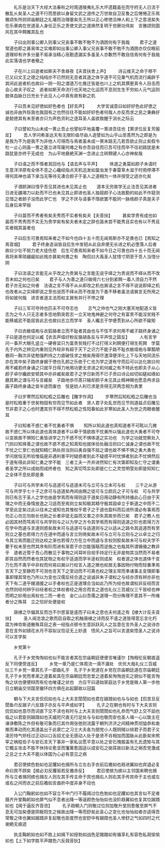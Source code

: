 <!-- { "loadSidebar": true } -->
　　礼乐是治天下大经大法春秋之时周道陵夷礼乐大坏遗籍虽在而守府无人日流于散乱乆矣圣人之道不行而思欲以身留文武之道传之万世故自卫反鲁之后惓惓正乐焉雅颂失所则郊庙朝廷之礼壊而治理塞矣先王所以正心修徳洽神人和上下之意冺矣失在乐章病在世道圣人身任正乐之责使文武之道焕然复明于世厥功伟矣　言雅颂则国风在其中闗雎其乱也

　　子曰出则事公卿入则事父兄丧事不敢不勉不为酒困何有于我哉
　　君子之道常道也即之甚易体之实难即如出事公卿入事父兄丧事不敢不勉不为酒困亦仅仅眼前道理却有许多分量不易承当精心宻勘遗漏实多虽圣人亦歉然不敢自信焉何有于我哉此实落语也学者儆之

　　子在川上曰逝者如斯夫不舍昼夜【夫音扶舍上声】
　　诗云维天之命于穆不已又曰文王之德之纯纯亦不已然则无息者其道之体乎道不可见乗气机而流行阖辟于其间此逝者机也故曰一阴一阳之谓道万化推迁皆是也川上之机其撰更真令人目击而会心故夫子叹之　逝者如斯天命流行也天地之化运而不息则生生不穷如人元气运则肢体血脉日日充长于此见人心中真有故有新之机

　　子曰吾未见好徳如好色者也【好去声】
　　大学言诚意曰如好好色此好徳之诚也非由外铄我也我固有之也然往往不能如好好色者何哉人亦反而求之民之秉彝好是懿徳其有未至者亦只为声色货利之逐耳圣人盖欲致醒于消长之际云

　　子曰譬如为山未成一篑止吾止也譬如平地虽覆一篑进吾往也【篑求位反复芳服反】
　　吾人学问希圣达天有无限阶级尽由人造譬如为山乎山至髙然为之即是为是我为不为是我不为非他人可得而与焉者虽未成一篑末路无几若吾欲止则止矣假令杜一止心则虽一篑之基立进穹窿何难之有亦吾自往而已吾可往而卒不往初路犹是末路犹是亦终于无成也　为山平地悬絶天渊一念进止立转闗键人心亦神矣哉

　　子曰语之而不惰者其回也与【语去声与平声】
　　体道之勇莫如颜子未语时生意洋洋原有全体不息之心纔经指点天机迅发如蛰虫发于春雷草木滋于时雨停滞不得何其神也语下承当无等待无凑合颜子于圣人之道相为一体并授受之迹亦化矣

　　子谓颜渊曰惜乎吾见其进也未见其止也
　　道本无穷故学无止法吾见其进者日进无疆竭力以赴而不已也未见其止即进也圣人独窥颜子心法故勘的如此不作窥测见惜之者颜子没而此学亡也　学之不厌与请事不惰欲罢不能同一脉络颜子真是夫子后身后来罕俪

　　子曰苗而不秀者有矣夫秀而不实者有矣夫【夫音扶】
　　甚矣学贵有成也如苖而不秀秀而不实无为贵学矣有矣夫者未定之辞也苖未尝不能秀且实也有以不秀且实者贼其苖者也

　　子曰后生可畏焉知来者之不如今也四十五十而无闻焉斯亦不足畏也已【焉知之焉音烟】
　　君子终身造诣皆自后生中发轫从此自弃便无长进之机必堕落人后者故曰少壮不努力老大徒伤悲　后生可畏焉知来者不如今日之可畏也四十五十而无闻焉将来卑琐龌龊如此贱亦甚矣何畏之有　陶侃曰大禹圣人犹惜寸阴至于吾人当惜分阴

　　子曰法语之言能无从乎改之为贵巽与之言能无说乎绎之为贵说而不绎从而不改吾末如之何也已矣
　　君子与人为善之道只做得六七分到紧闗一着人须自力不然君子亦无如之何者　法语之言不得不从从即改之机也巽语之言不得不说说即绎之机也改者从之实绎即说之至也说而不绎从而不改是为下愚不移者虽法语巽言无所用之将如彼何哉　进言者道主法而权主巽有并行不悖之理

　　子曰三军可夺帅也匹夫不可夺志也
　　志气之帅也气之刚大塞天地配道义皆志为之今人只无志者多恁地鹘突若志一立天地鬼神避之何夺之有富贵不能淫贫贱不能移威武不能屈皆此志也故曰志立而学半　圣人纔志于学便贯到从心所欲不踰矩

　　子曰衣敝缊袍与衣狐貉者立而不耻者其由也与不忮不求何用不臧子路终身诵之子曰是道也何足以臧【衣去声缊纡粉反貉胡各反与平声忮之跂反】
　　人有言学问一事开大眼孔竖立一硬脊梁只为富贵贫贱打不过打得义利闗便打得生死闗　学莫先于内外之辨见内重则见外轻非有超于天下之识力不能子路不耻衣敝缊袍与箪瓢陋巷同一胸次非徒勉强矜持之力直破忮求之根矣用得尽渣滓便浑化上下与天地同流乐亦在其中矣子路终身据于徳也孔颜之乐依于仁也为学之道有守而后可以达化故曰何用不臧若终身诵之只就平日得力地用功更无求进之机何臧之有不特此也即夫子从心颜子卓尔纔欲安顿其中亦非臧矣故君子之学日新而不已子贡曰诗云如切如磋如琢如磨其斯之谓与可与言臧矣　子路地歩尽髙只输却颜子未见其止精神赐也愿息冉求自画子路终身诵之皆半途而废也　忮是妨人利已求是贪得无厌两念相为表里

　　子曰岁寒然后知松栢之后雕也【雕字作凋】
　　岁寒然后知松栢之后雕也当是时松栢重于世矣物固有穷而见节如此者　贤人君子处乱世而见节则道益贞后雕见节非君子之心也时遭其穷不得不然松栢之性阳春如此岁寒如此圣人为世之肉眼者醒耳

　　子曰知者不惑仁者不忧勇者不惧
　　知所以知此道也真知道者不可眩以几微故不惑仁所以体此道也真体道者不以牵于情欲故不忧勇所以强此道也大勇者不可夺以变故故不惧知仁勇皆进学之力不惑不忧不惧体道之实功也　为学之功就觉察处入门则曰知择善之谓也故不惑不惑之知真知也就体验处融洽则曰仁诚身之谓也故不忧不忧之仁至仁也就知精仁熟处担当则曰勇自强不屈之谓也故不惧不惧之勇大勇也　学问居恒无所验惟临是非遇利害平时疑惑者到此不疑惑平时忧惧者到此不忧惧然后于道有得此非知仁勇之学不能　三者工夫一齐并进然知仁有次第即知及仁守之谓勇者圣学之所以成始而成终者也　知之真切笃实处即是仁仁之灵觉明莹处即是知知仁之全体不息处即是勇

　　子曰可与共学未可与适道可与适道未可与立可与立未可与权
　　三千之从游可与共学乎七十子之彦可与适道矣冉闵由赐之徒可与立颜氏之子可与权　可与共学则已有志于圣人之学也由是学焉而有得则适于道矣日用动静有所持循此心日由于天理之中而无昏惰放逸之习适而至焉则立矣知极其精守极其固卓立于斯道之中而不二学至此定矣过此以往未之或知也其惟权乎君子之于道也盈科而后进所谓必有事焉而勿正心勿忘勿助长也助之长者非徒无益而又害之亦失其故歩而已矣　君子之教人也必因其材而笃焉可与共学则与之以为学之方令其学焉而有得则适道之阶也若得力方在学中而遽与言道则惑矣故未可与适道可与适道则与之以适从之路令其适道而有至则立之基也若得力方在道中而遽与言立则倚矣故未可与立可与立则与之以卓立之归令其立焉而能迁则达权之渐也若得力方在立中而遽与言权则胶矣故未可与权夫学不要于权未至也然其序有阶而进有渐君子亦岂能强聒而逆施之也哉其所谓循循之教非乎　道者近管于吾心而散见于事物之间耳听目视手持足行无非是物其当然而不易者即其自然而然者也其犹物之有权乎适道而学半逹权则成矣　权者道之体也道体千变万化而不离乎中非权而何易曰巽以行权言入道之微也权居无事因物付物而轻重凖焉言天下之至静而不可测也言天下之至动而不可离也权之理主常而凖诸事主变理即事事即理其常也乃所以为变也汉儒反经合道之说诚非朱子谓权之与经亦须有辨亦非也天下有二道乎嫂溺援之以手者权也正是道理合当如此乃所为经也故谓权非反经而言也然则经何辨乎曰经者权之体权者经之用合而言之道也礼仪三百威仪三千皆经也神而明之妙用出焉权也二而一者也　金仁山曰吾儒之道理一而分殊理不患其不一所难者分之殊耳　立之恰好处便是权

　　唐棣之华偏其反而岂不尔思室是逺而子曰未之思也夫何逺之有【棣大计反夫音扶】
　　圣人闻沧浪之歌而启自取之机触唐棣之诗而反不逺之道皆得意忘言化朽腐为神竒斯道散殊耳目之表一经指点顿令生意跃跃风人之旨意在言外圣人之说诗亦意在言外如镜花水月不容拟议恰证无上妙道　悟风人之旨可以言道矣悟圣人之说诗可以言学矣

　　乡党第十

　　孔子于乡党恂恂如也似不能言者其在宗庙朝廷便便言唯谨尔【恂相伦反朝直遥反下同便旁连反】
　　乡党一章乃是仁体周流一滴不漏处　优优大哉礼仪三百威仪三千乡党一章其孔子一部曲礼乎　孔子于乡党道在乡党在宗庙朝廷道在宗庙朝廷孔子于乡党而孝弟之道着矣其在宗庙朝廷而忠爱之道着矣恂恂逊实之貌似不能言恂恂之状也便便辩而有伦也唯谨之状也　方应干曰道始家庭达于乡党是做人第一歩他日立朝庙交邻国至辙环四方俱在此起脚故以冠篇

　　朝与下大夫言侃侃如也与上大夫言誾誾如也君在踧踖如也与与如也【侃苦旦反誾鱼巾反踧子六反踖子亦反与平声或如字】
　　孔子之在朝也有时与下大夫言则侃侃如也意尽而词直下交不渎也有时与上大夫言则誾誾如也礼恭而气舒上交不謟也临之以君臣则踧踖如也天威咫尺直无行足处与与如也敬而安也圣人竭一心以致主在谏诤敷陈之外但有敬可象而已其作用张弛则流露于朝列济济之间精神贯彻恊恭和衷推而凖动而化其道盖出于此衰亡之习士大夫各为朋党小人既阴贼以倾君子而君子又凌厉恃气矫枉过正动以口舌招尤全无感动人处于是贤不肖相加而国脉从此斵矣宋熈寜之祸程伯子与安石言天下事非一家私议愿平意以处之安石愧服盖有孔氏遗矩与其它概主攻击不胜不休持论愈坚而籓篱愈固适以成安石之拗耳故曰新法之祸吾党激成之总之士大夫不能以体国为心必有意见之病

　　君召使摈色勃如也足躩如也揖所与立左右手衣前后襜如也趋进翼如也宾退必复命曰宾不顾矣【摈必刃反躩驱若反襜赤反】
　　君召使摈为摈以主邻国来聘也揖所与立者揖同摈也揖左人则左其手传主命于宾也揖右人则右其手传宾命于主也或左或右之间而衣之前后襜如言曲折中度非身不动也

　　入公门鞠躬如也如不容立不中门行不履阈过位色勃如也足躩如也其言似不足者摄齐升堂鞠躬如也屏气似不息者出降一等逞颜色怡怡如也没阶趋翼如也复其位踧踖如也【阈于逼反齐音咨】
　　孔子趋朝入门则敬过位则加敬升堂则愈敬至屏气不息无可加矣便是阴极阳生之候故出降一等而舒矣此圣心之变化也怡怡如者亦适得吾常敬之体也翼如踧踖非复起敬也臣度然也安舒中有踧踖也圣人惨舒之气如四时之代谢絶无痕迹

　　执圭鞠躬如也如不胜上如揖下如授勃如战色足蹜蹜如有循享礼有容色私觌愉愉如也【上下如字胜平声蹜色六反觌音狄】

